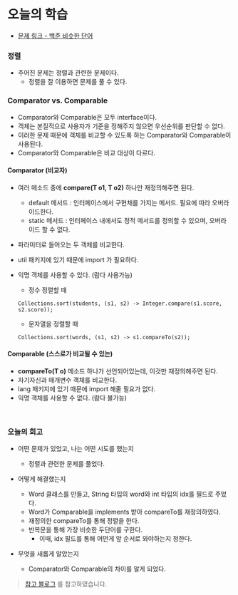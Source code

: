 # 오늘의 학습 

- [문제 링크 - 백준 비슷한 단어](https://www.acmicpc.net/problem/2179)

### 정렬

- 주어진 문제는 정렬과 관련한 문제이다. 
  - 정렬을 잘 이용하면 문제를 풀 수 있다. 

### Comparator vs. Comparable 

- Comparator와 Comparable은 모두 interface이다. 
- 객체는 본질적으로 사용자가 기준을 정해주지 않으면 우선순위를 판단할 수 없다. 
- 이러한 문제 때문에 객체를 비교할 수 있도록 하는 Comparator와 Comparable이 사용된다. 
- Comparator와 Comparable은 비교 대상이 다르다. 

#### Comparator (비교자)

- 여러 메소드 중에 **compare(T o1, T o2)** 하나만 재정의해주면 된다. 
  - default 메서드 : 인터페이스에서 구현채를 가지는 메서드. 필요에 따라 오버라이드한다.
  - static 메서드 : 인터페이스 내에서도 정적 메서드를 정의할 수 있으며, 오버라이드 할 수 없다.

- 파라미터로 들어오는 두 객체를 비교한다. 
- util 패키지에 있기 때문에 import 가 필요하다. 
- 익명 객체를 사용할 수 있다. (람다 사용가능)
    - 정수 정렬할 때 
    ```
    Collections.sort(students, (s1, s2) -> Integer.compare(s1.score, s2.score));
    ```
    - 문자열을 정렬할 때 
    ```
    Collections.sort(words, (s1, s2) -> s1.compareTo(s2));
    ```

#### Comparable (스스로가 비교될 수 있는)

- **compareTo(T o)** 메소드 하나가 선언되어있는데, 이것만 재정의해주면 된다. 
- 자기자신과 매개변수 객체를 비교한다. 
- lang 패키지에 있기 때문에 import 해줄 필요가 없다. 
- 익명 객체를 사용할 수 없다. (람다 불가능)

<br>

### 오늘의 회고
  - 어떤 문제가 있었고, 나는 어떤 시도를 했는지 
    - 정렬과 관련한 문제를 풀었다. 

  - 어떻게 해결했는지 
    - Word 클래스를 만들고, String 타입의 word와 int 타입의 idx를 필드로 주었다. 
    - Word가 Comparable을 implements 받아 compareTo를 재정의하였다. 
    - 재정의한 compareTo를 통해 정렬을 한다. 
    - 반복문을 통해 가장 비슷한 두단어를 구한다. 
      - 이때, idx 필드를 통해 어떤게 앞 순서로 와야하는지 정한다. 

  - 무엇을 새롭게 알았는지 
    - Comparator와 Comparable의 차이를 알게 되었다. 

> [참고 블로그](https://st-lab.tistory.com/243) 를 참고하였습니다. 